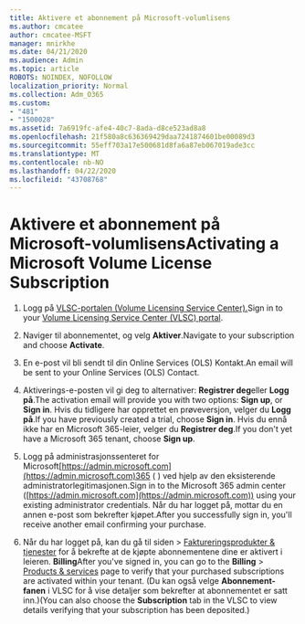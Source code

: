 ```yaml
---
title: Aktivere et abonnement på Microsoft-volumlisens
ms.author: cmcatee
author: cmcatee-MSFT
manager: mnirkhe
ms.date: 04/21/2020
ms.audience: Admin
ms.topic: article
ROBOTS: NOINDEX, NOFOLLOW
localization_priority: Normal
ms.collection: Adm_O365
ms.custom:
- "481"
- "1500028"
ms.assetid: 7a6919fc-afe4-40c7-8ada-d8ce523ad8a8
ms.openlocfilehash: 21f580a8c636369429daa7241874601be00089d3
ms.sourcegitcommit: 55eff703a17e500681d8fa6a87eb067019ade3cc
ms.translationtype: MT
ms.contentlocale: nb-NO
ms.lasthandoff: 04/22/2020
ms.locfileid: "43708768"
---
```

# <a name="activating-a-microsoft-volume-license-subscription"></a><span data-ttu-id="e768d-102">Aktivere et abonnement på Microsoft-volumlisens</span><span class="sxs-lookup"><span data-stu-id="e768d-102">Activating a Microsoft Volume License Subscription</span></span>

1. <span data-ttu-id="e768d-103">Logg på [VLSC-portalen (Volume Licensing Service Center).](https://go.microsoft.com/fwlink/p/?LinkId=329762)</span><span class="sxs-lookup"><span data-stu-id="e768d-103">Sign in to your [Volume Licensing Service Center (VLSC) portal](https://go.microsoft.com/fwlink/p/?LinkId=329762).</span></span>

2. <span data-ttu-id="e768d-104">Naviger til abonnementet, og velg **Aktiver**.</span><span class="sxs-lookup"><span data-stu-id="e768d-104">Navigate to your subscription and choose **Activate**.</span></span>

3. <span data-ttu-id="e768d-105">En e-post vil bli sendt til din Online Services (OLS) Kontakt.</span><span class="sxs-lookup"><span data-stu-id="e768d-105">An email will be sent to your Online Services (OLS) Contact.</span></span>

4. <span data-ttu-id="e768d-106">Aktiverings-e-posten vil gi deg to alternativer: **Registrer deg**eller **Logg på**.</span><span class="sxs-lookup"><span data-stu-id="e768d-106">The activation email will provide you with two options: **Sign up**, or **Sign in**.</span></span> <span data-ttu-id="e768d-107">Hvis du tidligere har opprettet en prøveversjon, velger du **Logg på**.</span><span class="sxs-lookup"><span data-stu-id="e768d-107">If you have previously created a trial, choose **Sign in**.</span></span> <span data-ttu-id="e768d-108">Hvis du ennå ikke har en Microsoft 365-leier, velger du **Registrer deg**.</span><span class="sxs-lookup"><span data-stu-id="e768d-108">If you don't yet have a Microsoft 365 tenant, choose **Sign up**.</span></span>

5. <span data-ttu-id="e768d-109">Logg på administrasjonssenteret for Microsoft[https://admin.microsoft.com](https://admin.microsoft.com)365 ( ) ved hjelp av den eksisterende administratorlegitimasjonen.</span><span class="sxs-lookup"><span data-stu-id="e768d-109">Sign in to the Microsoft 365 admin center ([https://admin.microsoft.com](https://admin.microsoft.com)) using your existing administrator credentials.</span></span> <span data-ttu-id="e768d-110">Når du har logget på, mottar du en annen e-post som bekrefter kjøpet.</span><span class="sxs-lookup"><span data-stu-id="e768d-110">After you successfully sign in, you'll receive another email confirming your purchase.</span></span>

6. <span data-ttu-id="e768d-111">Når du har logget på, kan du gå til siden \> [Faktureringsprodukter & tjenester](https://go.microsoft.com/fwlink/p/?linkid=842054) for å bekrefte at de kjøpte abonnementene dine er aktivert i leieren. **Billing**</span><span class="sxs-lookup"><span data-stu-id="e768d-111">After you've signed in, you can go to the **Billing** \> [Products & services](https://go.microsoft.com/fwlink/p/?linkid=842054) page to verify that your purchased subscriptions are activated within your tenant.</span></span> <span data-ttu-id="e768d-112">(Du kan også velge **Abonnement-fanen** i VLSC for å vise detaljer som bekrefter at abonnementet er satt inn.)</span><span class="sxs-lookup"><span data-stu-id="e768d-112">(You can also choose the **Subscription** tab in the VLSC to view details verifying that your subscription has been deposited.)</span></span>